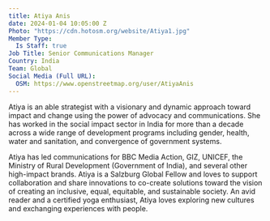 ```yaml
---
title: Atiya Anis
date: 2024-01-04 10:05:00 Z
Photo: "https://cdn.hotosm.org/website/Atiya1.jpg"
Member Type:
  Is Staff: true
Job Title: Senior Communications Manager
Country: India
Team: Global
Social Media (Full URL):
  OSM: https://www.openstreetmap.org/user/AtiyaAnis
---
```


Atiya is an able strategist with a visionary and dynamic approach toward impact and change using the power of advocacy and communications. She has worked in the social impact sector in India for more than a decade across a wide range of development programs including gender, health, water and sanitation, and convergence of government systems. 

Atiya has led communications for BBC Media Action, GIZ, UNICEF, the Ministry of Rural Development (Government of India), and several other high-impact brands. Atiya is a Salzburg Global Fellow and loves to support collaboration and share innovations to co-create solutions toward the vision of creating an inclusive, equal, equitable, and sustainable society.
An avid reader and a certified yoga enthusiast, Atiya loves exploring new cultures and exchanging experiences with people.
